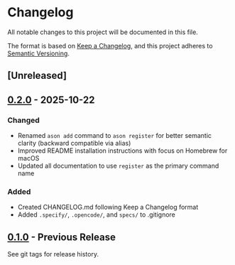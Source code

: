 # Changelog

All notable changes to this project will be documented in this file.

The format is based on [Keep a Changelog](https://keepachangelog.com/en/1.0.0/),
and this project adheres to [Semantic Versioning](https://semver.org/spec/v2.0.0.html).

## [Unreleased]

## [0.2.0] - 2025-10-22

### Changed
- Renamed `ason add` command to `ason register` for better semantic clarity (backward compatible via alias)
- Improved README installation instructions with focus on Homebrew for macOS
- Updated all documentation to use `register` as the primary command name

### Added
- Created CHANGELOG.md following Keep a Changelog format
- Added `.specify/`, `.opencode/`, and `specs/` to .gitignore

## [0.1.0] - Previous Release

See git tags for release history.

[0.2.0]: https://github.com/madstone-tech/ason/compare/v0.1.0...v0.2.0
[0.1.0]: https://github.com/madstone-tech/ason/releases/tag/v0.1.0

